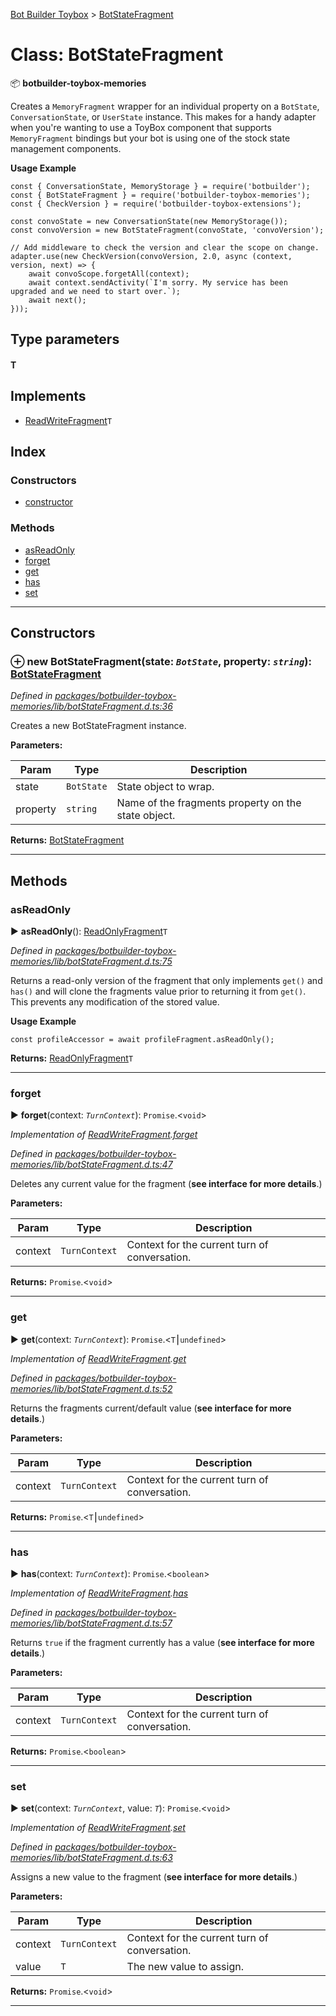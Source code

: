 [Bot Builder Toybox](../README.md) > [BotStateFragment](../classes/botbuilder_toybox.botstatefragment.md)



# Class: BotStateFragment


:package: **botbuilder-toybox-memories**

Creates a `MemoryFragment` wrapper for an individual property on a `BotState`, `ConversationState`, or `UserState` instance. This makes for a handy adapter when you're wanting to use a ToyBox component that supports `MemoryFragment` bindings but your bot is using one of the stock state management components.

**Usage Example**

    const { ConversationState, MemoryStorage } = require('botbuilder');
    const { BotStateFragment } = require('botbuilder-toybox-memories');
    const { CheckVersion } = require('botbuilder-toybox-extensions');

    const convoState = new ConversationState(new MemoryStorage());
    const convoVersion = new BotStateFragment(convoState, 'convoVersion');

    // Add middleware to check the version and clear the scope on change.
    adapter.use(new CheckVersion(convoVersion, 2.0, async (context, version, next) => {
        await convoScope.forgetAll(context);
        await context.sendActivity(`I'm sorry. My service has been upgraded and we need to start over.`);
        await next();
    }));

## Type parameters
#### T 
## Implements

* [ReadWriteFragment](../interfaces/botbuilder_toybox.readwritefragment.md)`T`

## Index

### Constructors

* [constructor](botbuilder_toybox.botstatefragment.md#constructor)


### Methods

* [asReadOnly](botbuilder_toybox.botstatefragment.md#asreadonly)
* [forget](botbuilder_toybox.botstatefragment.md#forget)
* [get](botbuilder_toybox.botstatefragment.md#get)
* [has](botbuilder_toybox.botstatefragment.md#has)
* [set](botbuilder_toybox.botstatefragment.md#set)



---
## Constructors
<a id="constructor"></a>


### ⊕ **new BotStateFragment**(state: *`BotState`*, property: *`string`*): [BotStateFragment](botbuilder_toybox.botstatefragment.md)


*Defined in [packages/botbuilder-toybox-memories/lib/botStateFragment.d.ts:36](https://github.com/Stevenic/botbuilder-toybox/blob/793fe8d/packages/botbuilder-toybox-memories/lib/botStateFragment.d.ts#L36)*



Creates a new BotStateFragment instance.


**Parameters:**

| Param | Type | Description |
| ------ | ------ | ------ |
| state | `BotState`   |  State object to wrap. |
| property | `string`   |  Name of the fragments property on the state object. |





**Returns:** [BotStateFragment](botbuilder_toybox.botstatefragment.md)

---


## Methods
<a id="asreadonly"></a>

###  asReadOnly

► **asReadOnly**(): [ReadOnlyFragment](../interfaces/botbuilder_toybox.readonlyfragment.md)`T`



*Defined in [packages/botbuilder-toybox-memories/lib/botStateFragment.d.ts:75](https://github.com/Stevenic/botbuilder-toybox/blob/793fe8d/packages/botbuilder-toybox-memories/lib/botStateFragment.d.ts#L75)*



Returns a read-only version of the fragment that only implements `get()` and `has()` and will clone the fragments value prior to returning it from `get()`. This prevents any modification of the stored value.

**Usage Example**

    const profileAccessor = await profileFragment.asReadOnly();




**Returns:** [ReadOnlyFragment](../interfaces/botbuilder_toybox.readonlyfragment.md)`T`





___

<a id="forget"></a>

###  forget

► **forget**(context: *`TurnContext`*): `Promise`.<`void`>



*Implementation of [ReadWriteFragment](../interfaces/botbuilder_toybox.readwritefragment.md).[forget](../interfaces/botbuilder_toybox.readwritefragment.md#forget)*

*Defined in [packages/botbuilder-toybox-memories/lib/botStateFragment.d.ts:47](https://github.com/Stevenic/botbuilder-toybox/blob/793fe8d/packages/botbuilder-toybox-memories/lib/botStateFragment.d.ts#L47)*



Deletes any current value for the fragment (**see interface for more details**.)


**Parameters:**

| Param | Type | Description |
| ------ | ------ | ------ |
| context | `TurnContext`   |  Context for the current turn of conversation. |





**Returns:** `Promise`.<`void`>





___

<a id="get"></a>

###  get

► **get**(context: *`TurnContext`*): `Promise`.<`T`⎮`undefined`>



*Implementation of [ReadWriteFragment](../interfaces/botbuilder_toybox.readwritefragment.md).[get](../interfaces/botbuilder_toybox.readwritefragment.md#get)*

*Defined in [packages/botbuilder-toybox-memories/lib/botStateFragment.d.ts:52](https://github.com/Stevenic/botbuilder-toybox/blob/793fe8d/packages/botbuilder-toybox-memories/lib/botStateFragment.d.ts#L52)*



Returns the fragments current/default value (**see interface for more details**.)


**Parameters:**

| Param | Type | Description |
| ------ | ------ | ------ |
| context | `TurnContext`   |  Context for the current turn of conversation. |





**Returns:** `Promise`.<`T`⎮`undefined`>





___

<a id="has"></a>

###  has

► **has**(context: *`TurnContext`*): `Promise`.<`boolean`>



*Implementation of [ReadWriteFragment](../interfaces/botbuilder_toybox.readwritefragment.md).[has](../interfaces/botbuilder_toybox.readwritefragment.md#has)*

*Defined in [packages/botbuilder-toybox-memories/lib/botStateFragment.d.ts:57](https://github.com/Stevenic/botbuilder-toybox/blob/793fe8d/packages/botbuilder-toybox-memories/lib/botStateFragment.d.ts#L57)*



Returns `true` if the fragment currently has a value (**see interface for more details**.)


**Parameters:**

| Param | Type | Description |
| ------ | ------ | ------ |
| context | `TurnContext`   |  Context for the current turn of conversation. |





**Returns:** `Promise`.<`boolean`>





___

<a id="set"></a>

###  set

► **set**(context: *`TurnContext`*, value: *`T`*): `Promise`.<`void`>



*Implementation of [ReadWriteFragment](../interfaces/botbuilder_toybox.readwritefragment.md).[set](../interfaces/botbuilder_toybox.readwritefragment.md#set)*

*Defined in [packages/botbuilder-toybox-memories/lib/botStateFragment.d.ts:63](https://github.com/Stevenic/botbuilder-toybox/blob/793fe8d/packages/botbuilder-toybox-memories/lib/botStateFragment.d.ts#L63)*



Assigns a new value to the fragment (**see interface for more details**.)


**Parameters:**

| Param | Type | Description |
| ------ | ------ | ------ |
| context | `TurnContext`   |  Context for the current turn of conversation. |
| value | `T`   |  The new value to assign. |





**Returns:** `Promise`.<`void`>





___


